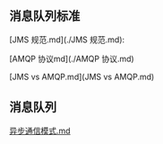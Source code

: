 ## 消息队列标准

[JMS 规范.md](./JMS 规范.md): 

[AMQP 协议md](./AMQP 协议.md)

[JMS vs AMQP.md](JMS vs AMQP.md)



## 消息队列

[异步通信模式.md](./异步通信模式.md)